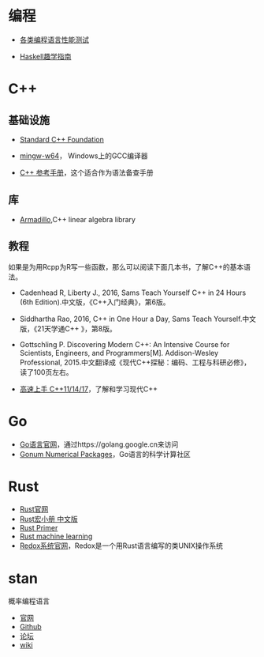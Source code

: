 # 编程
- [各类编程语言性能测试](https://github.com/lilydjwg/swapview)

- [Haskell趣学指南](http://fleurer-lee.com/lyah/chapters.htm)

# C++
## 基础设施
- [Standard C++ Foundation](https://isocpp.org)

- [mingw-w64](https://mingw-w64.org/doku.php)，
Windows上的GCC编译器

- [C++ 参考手册](http://zh.cppreference.com/w/首页)，这个适合作为语法备查手册

## 库
- [Armadillo](http://arma.sourceforge.net),C++ linear algebra library

## 教程

如果是为用Rcpp为R写一些函数，那么可以阅读下面几本书，了解C++的基本语法。

-  Cadenhead R, Liberty J., 2016, Sams Teach Yourself C++ in 24 Hours (6th Edition).中文版，《C++入门经典》，第6版。

- Siddhartha Rao, 2016, C++ in One Hour a Day, Sams Teach Yourself.中文版，《21天学通C++ 》，第8版。

- Gottschling P. Discovering Modern C++: An Intensive Course for Scientists, Engineers, and Programmers[M]. Addison-Wesley Professional, 2015.中文翻译成《现代C++探秘：编码、工程与科研必修》，读了100页左右。

- [高速上手 C++11/14/17](https://github.com/changkun/modern-cpp-tutorial)，了解和学习现代C++

# Go
- [Go语言官网](https://golang.org)，通过https://golang.google.cn来访问
- [Gonum Numerical Packages](https://www.gonum.org)，Go语言的科学计算社区

# Rust
- [Rust官网](https://www.rust-lang.org/zh-CN/)
- [Rust宏小册 中文版](https://daseinphaos.github.io/tlborm-chinese/book/README.html)
- [Rust Primer](https://github.com/rustcc/RustPrimer)
- [Rust machine learning](http://www.arewelearningyet.com)
- [Redox系统官网](https://www.redox-os.org/zh/)，Redox是一个用Rust语言编写的类UNIX操作系统

# stan
概率编程语言
- [官网](http://mc-stan.org/)
- [Github](https://github.com/stan-dev)
- [论坛](http://discourse.mc-stan.org/)
- [wiki](https://github.com/stan-dev/stan/wiki/)
